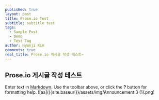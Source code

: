 ```yaml
---
published: true
layout: post
title: Prose.io Test
subtitle: subtitle test
tags:
  - Sample Post
  - Demo
  - Test Tag
author: Hyunji Kim
comments: true
real_title: Prose.io 게시글 작성 테스트~
---
```


## Prose.io 게시글 작성 테스트

Enter text in [Markdown](http://daringfireball.net/projects/markdown/). Use the toolbar above, or click the **?** button for formatting help.
![aa]({{site.baseurl}}/assets/img/Announcement 3 (1).png)

